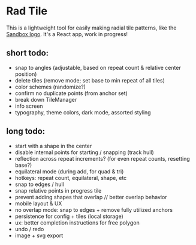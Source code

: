 # Rad Tile

This is a lightweight tool for easily making radial tile patterns, like the [Sandbox logo](https://sandbox.is). It's a React app, work in progress!

## short todo:

-   snap to angles (adjustable, based on repeat count & relative center position)
-   delete tiles (remove mode; set base to min repeat of all tiles)
-   color schemes (randomize?)
-   confirm no duplicate points (from anchor set)
-   break down TileManager
-   info screen
-   typography, theme colors, dark mode, assorted styling

## long todo:

-   start with a shape in the center
-   disable internal points for starting / snapping (track hull)
-   reflection across repeat increments? (for even repeat counts, resetting base?)
-   equilateral mode (during add, for quad & tri)
-   hotkeys: repeat count, equilateral, shape, etc
-   snap to edges / hull
-   snap relative points in progress tile
-   prevent adding shapes that overlap // better overlap behavior
-   mobile layout & UX
-   no overlap mode: snap to edges + remove fully utilized anchors
-   persistence for config + tiles (local storage)
-   ux: better completion instructions for free polygon
-   undo / redo
-   image + svg export
